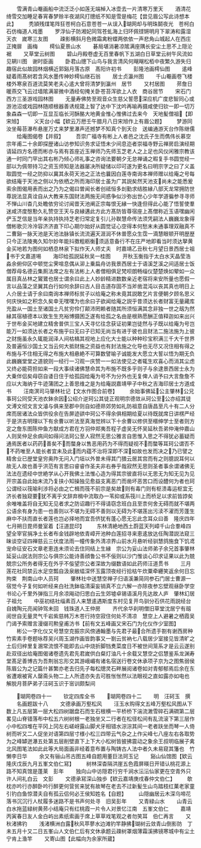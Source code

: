 <!-- { "loadSidebar": true } -->
　　雪满青山罨画船中流泛泛小如莲无端棹入冰壶去一片清寒万里天
　　酒清花绮雪交加睡足春宵春梦赊半夜湖风打牕纸不知是雪是梅花【尝见眉公写此诗想本此】
　　秃頴残煤笔阵狂苍柯白石意苍苍一从误入瑚网却与明珠鬬夜光　苍柯白石仿梅道人戏墨
　　罗浮仙子防湘妃同驾苍虬海上归环佩铿锵明月下翠涛和露湿天衣　嵗寒三友图
　　疎影横斜月色微霜禽粉蝶两依依一声悲角山城起人在西庄正掩扉　画梅
　　樗仙夏景山水
　　碁局堪消暑凉隂满座隅长安尘土思不上隠沦裾
　　又草堂云树图
　　碧山丹殿卷虚无百里春帆下五湖白日草堂云树午风流如见辋川图　谢时臣画
　　卧君山牕下山鸟与我言清风何飗飗松栢中夜繁久游失归趣宿此似故园林烟横近郭谿月落古原　髙阳许初书
　　彭隆池画樗仙图
　　逺峰疑着雨髙树若含风水墨传神妙樗仙继石翁
　　居士贞瀛州图
　　千山罨画卷飞楼楼外寒泉百道流莫笑老夫心逺大曾将清梦到瀛州　居节
　　又村居图
　　茒詹日暖燕交飞云过墙隂满翠微中酒经旬掩关卧苍苔浑欲上人衣　商谷居节
　　宋石门西方三圣游戏园林图
　　无量寿佛势至观音众生慈父誓愿深应机广度悲智同心或游池沼或戏园林随顺根器善诱规箴上智了达中下沈吟再喻再摄咸使归钦一即一切万象森森一切即一互显互临长河酥酪大地黄金惟心惟佛过去来今　天地髪僧祖【即宋旭】
　　义天台小幅【欵云万厯壬午腊月八日宋旭作上有眉公题】
　　梦游同汝坐莓苔瀑布悬崖万丈来梦里瀑声还撼梦不知真个到天台　送编通游天台作陈继儒
　　给庵图偈卷【并叙】
　　吾崇广福寺有彬上人者邑之沈氏子生而儁伟长慕空宗年甫二十余即探歴诸山访参知识务求证悟未少间息迩者崇福寺野云禅房启演经期请延四方名德而彬亦与焉有首座近玉禅师乃先师玉芝老人之上足也风仪闲雅宗教该通一时同门罕出其右彬乃倾心师礼事之咨询法要朝夕无怠禅诵之暇复手书圆觉经一部以为佩带持习之资玉师知是法器屡决所疑储以印可遂为更名曰明宗字之曰了义盖取圆觉一经之防抑以冀其永荷天池之正法也曩因白莲寺南询本禅师赠以给庵之号每欲结庵于天池之侧以为依栖之所而海印居士虽为广其説矣然天池支尚未之能悉爰索余图偈用表而出之乃为之偈曰曽闻长者创祗恒多刦勤求结胜縁八部天龙常拥防世尊説法显真诠自从大教来东国财法两施无间惑争似沙弥出世心少年学道徧参寻寻师不惮山川杳几处瞻依穷论讨闻昔天池阐正宗每恨无縁一快逢但得此心能了悟誓使羣迷咸济度慇懃久礼赞空王天与良縁遘此方此方髙防皆尊宿座上髙僧称近玉语嘿幽闲俨玉芝信是当年亲执持执持芝老归常定复引儿孙聫慧命传法须凭嗣法人巍巍龙象得僧彬歌贝泠泠容济济直下印心期尔始好从圆觉证心空得本何愁末未通事理双融真不二曹谿一脉天池是天池法脉镇长流流遍天涯润不休普愿众生霑一滴慧眼顿开明歴歴只今正法陵夷久知尔妙年能抖擞粗粝衡须适意备行不在庄严地即看当时须达拏黄金买地若为图何如栖息林泉下拟作天人师丈夫　时嘉靖乙丑秋七月望日景西居士祖书于文嘉道埸
　　海印给孤説延秋吴一桂图
　　开秋玉衡指于太白水天晶莹浩淼余俯仰区中顿觉尘霁喧息偶从泖上乗扁舟访我景西居士于语溪芝溪之间适居士饭僧荐母名德云集厠法席之左有法彬上人者僧相俱足梵呗朗畅缁仪楚楚焕如翚如一众属目真丛林之鸑鷟也居士谓余曰此上人妙龄精进数数亲近老宿将来安所量也愿假一言以品藻之坚翼其白行如何余辞曰古人目击道存固不当斧凿混沌以丧其真也明日上人介居士请于余曰南询本禅师标贫子以给庵之称未竟其説敢乞片言便朝夕顾名思义何庆快如之积念久矣幸无嘿嘿为也余曰子欲闻给庵之説乎昔须达长者财富无量藏库充盈从一国土至诸国土凡贫穷伶仃颠沛罔赖者随其所须恒满其念非独一世之刼为然縁其宿植德本以致生生充裕博摄困乏遂有给孤之名由是根熟愿酬正值释迦如来出兴于世布金买地建立精舍普供三宝人天寻忆往念获证初果岂徒然与子既以给庵为号岂能万一如须达长者之布施乎曰无曰子已知无尚当有进于彼也且财法二施法施为上彼之财施虽永久辄能润泽人间枯槁其视地上应化大士能以种种珍宝积满三千大千世界及普遍恒沙国土又当云何大抵财施之资益也有封法施之化导也无尽又况住相有得之布施与不住相无得之布施大相悬絶不可算数譬喻子诚能发大愿立大誓以悟为期无负此巍巍堂堂之道貌则一经行一习观一庆赞一一如法使见之者辄生欢喜心而消其尘虑又终必能荷担如来一段大事续诸佛慧命其为布施不既多乎则子与余逮景西居士永为大乗伴侣矣母窃自诿日住于给孤园给庵为号不为分外也无复俾人诮予曰大言詹詹不应以大海纳于牛迹蒲团之上善思维之是为给庵説嘉靖甲子中秋之吉海印居士方道成书
　　汪南溟司马肇林社记【文水作图合前卷】
　　余始事佛延公主肇林公兄事珂公同受天池衣鉢余因公绍介逆珂公其徒正观明宗德敛从珂公至公亦绍其徒文溥文彻文言文濬与俱来至郡中则自如德昻郊劳如礼防祖意自唐昌至凡十有二人分席而居诸法众皆供役余在告屏迹谼中珂公不得余俱相期给夏以待既就席日讲楞严经于是洪吉明理以下有余曹以听法至真海觉辨以下十余曹以修供至榗绅学士至者则方定之詹东图陈仲鱼方献成方君在方羽仲郑夷吾程子虚吴无怀吴延秋吾弟仲淹仲嘉山人则吴仲足余病间如得问法珂公至人寂然无思公雅言自思惟入思之不得犹必蓄疑而通焉医者以药药善矣不而螫身以售恶用药为不得而疑视不而螫等耳珂公谓否不不药唯至人能长者宜未及此而内蕴不治将深即不深如故也发而决之乃已譬之精舍业已歴堂皇穷奥阼无问入门垣以外曽未得其门猥云居其宫而有之则臆説耳何以故无人故也善乎洪范有言思曰睿睿作圣夫非右券乎哉寂然无思则圣者事余谓诸佛无法法在遗经中世絶学从心开我佛土法惟心造为得其宗彼直将以无思无为知无见为见开宗盖自此始末流乃复挟小知操独见愈益支离恶门而凿坏恶苦口而设醴何为者也珂公谓经以筏喻利涉将必由之亡楫而筏不前宗是矣故则有毒门则有枢溃毒运枢宜无济长者独窥要犹不离乎文辞弃楫中流取办一苇抑或系筏川上而桥足以求前皆誖矣余唯唯盖将自无知无见者求之防诏趣行不得请窃念班白且至柰何舍无碍而就不堪两公语余有身为患一也善则以不堪为无碍不善则以无碍为不堪莲出污渎不濯而芳蓬生麻中不扶而直长者莲也岂必择地而宜吾侪犹有蓬心愿无忘此念耳众曰善　隆庆四年七月朔日毘师曼室着【汪道昆印】
　　东林清絶地西土蔚蓝天列嶂千山合羣峰四望全宰官捐净土长者布金钱辟地依青嶂开池种白莲招寻来恵逺放达任陶潜説法窥三昧谈空证四禅慈云三伏度法雨一幢传象外清凉界山前水月悬听经驯慧鸽施食下饥鸢宠命征安石文章老恵连未须论去住同结上生縁　宗公为妥山法师弟子余兄首事肇林延妥山説法则宗公与俱宗公能诗善顔鲁公书不佞则以沙门惟谈心印求证果以此为兢兢宗公所务者得无在外乎不侫望宗公者深故为缀数语如此药师汪道贯书
　　三月莲花社同禁云水足空瓢自汲泉敝緼深怀玉露顶夜经行拾枯午炊粟牵纒笑返余何日忘拘束　荆南山中人员珂
　　肇林社中送慧空禅子归语溪兼简同参石门居士曹源一宿觉今子复何如听经来白社洗鉢临清渠妄销真不立六解一亦除夜参忘壁观昼卧学空书论心千里外弹指三月余凉飚动归思白云生郊墟卓锡语溪月先达故人庐　肇林幻居子祖允
　　中巫初结社缁素百人来慧逺遇斯度东村见复开鸟驯分石供花雨説经台自媿陶元亮闻钟驾未回　钱珠道人王仲房
　　齐代余华刹明僧旧草堂沈居宁有刼阅世自无量灵气千岩紫慈帏万木苍行持空寂住何处不清凉　慧空上人避暑之栖霞吴门谒予索赠言漫缀司勲皇甫汸书【前有文五峰画又宋石门为化仪作少室图】
　　彬公一字化仪又号慧空克振宗风傍通翰墨与先君子最合所遗手劄有谢西房种竹索素手卷题咏荐吴兴周玉湖作画皆韵事又一劄云贫衲七八载居少室接见皆清旷之士后归梓里复溷常流恨不能即去山中烧折脚铛煑菜度日不被世间笼系才是云云遂别赴双径出给庵图偈诸卷遗先君先君嵗供白粲灯油凡十余载又慧空之侣慧鉴系龙渊寿堂髙足善博古为吾荆翁忘形交其游峨嵋有诸名宿送行卷文休承项子京为之图焦弱侯陈眉公为之记篇什甚繁亦老去归先子每松牕灵石畔展阅诸卷如对青郁郁焉后余在东省遭艰被宵人罄斋头物二上人所遗亦失去可胜怅怅然以法眼视之直如露亦如电也　解脱月菩萨弟子汪砢玉识于宻训颇梨间

　　瑚网卷四十一
　　钦定四库全书
　　瑚网卷四十二
　　明　汪砢玉　撰
　　名画题跋十八
　　文德承画万壑松风
　　汪玉水购得文五峰万壑松风图从下数上凡五层第一层大松四树踞盘石而生石根横一平桥桥下湍流潄雪碎石满磵第二层畧见山脊错落布中松五六树树根一老独坐又二行者在松径松间有乱流滚下第三层作小中松四堆在平冈上冈左右嵯岈露山脚犬牙相错水淙淙其间一老者趺坐而琴一人倚树而听又二人促坐对语第四层寸様小松三四带云气杂之上作尖峰七八座左右各取势为之峰罅迸瀑五处第五层削壁直下上下大小松树皆披拂震动之象余王叔明临展子禽北风图笔法如此此等大局面画非经着意布置与陶铸古人法中者久未易窥其籓也　竹懒李日华
　　余又有骊山吊古图五峰自题用董巨法珂玉记
　　谿山仙馆图【欵云隆庆戊辰九月五峯文伯仁冩】
　　树林深杳隔洪崖五色霞屏暎日开错认桃花源上路不知真馆是蓬莱　彭年
　　独向山中访隠君行穷千涧水沄沄仙家更在空青外只许人间礼白云　文彭
　　文德承冩深山独歩【欵云嘉靖庚戌春仲文伯仁】
　　欹枕亦吟行亦醉卧吟行醉更何营贫来犹有故琴在老去不过新髪生山鸟踏枝红菓老家童引钓白鱼惊潜夫自有孤云侣何必王侯知姓名【自题】
　　山隠幽居云木深乌啼花落书沉沉行人杖履多迷路不是书声何处寻　旧吴彭年
　　又青緑山水
　　山青云白水拖蓝緑树黄茒小结庵只有红桃霞一片令人对景忆江南　五峯文伯仁
　　嘉靖丙寅春日友人金白屿出素纸索画于席上草草戏笔观之者勿笑耳　伯仁再言
　　又秋渚拂钓
　　浅渚横洲白露秋风苹蓼水边滩钓竿静拂瑚树云敛青山倒影防　丁未五月十又二日五峯山人文伯仁后有文休承题云疎树罩烟薄霜溪拂镜寒城中有尘土宁肯上渔竿
　　又寄山图【此幅向为余家所蔵】
